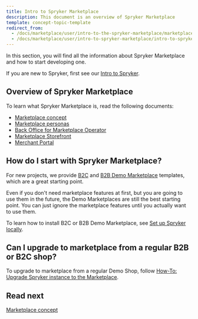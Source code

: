 ```yaml
---
title: Intro to Spryker Marketplace
description: This document is an overview of Spryker Marketplace
template: concept-topic-template
redirect_from:
  - /docs/marketplace/user/intro-to-the-spryker-marketplace/marketplace-concept.html
  - /docs/marketplace/user/intro-to-spryker-marketplace/intro-to-spryker-marketplace.html
---
```




In this section, you will find all the information about Spryker Marketplace and how to start developing one.

If you are new to Spryker, first see our [Intro to Spryker](/docs/scos/user/intro-to-spryker/intro-to-spryker.html).

## Overview of Spryker Marketplace

To learn what Spryker Marketplace is, read the following documents:

* [Marketplace concept](/docs/marketplace/user/intro-to-spryker-marketplace/marketplace-concept.html)
* [Marketplace personas](/docs/marketplace/user/intro-to-spryker-marketplace/marketplace-personas.html)
* [Back Office for Marketplace Operator](/docs/marketplace/user/intro-to-spryker-marketplace/back-office-for-marketplace-operator.html)
* [Marketplace Storefront](/docs/marketplace/user/intro-to-spryker-marketplace/marketplace-storefront.html)
* [Merchant Portal](/docs/marketplace/user/intro-to-spryker-marketplace/marketplace-storefront.html)


## How do I start with Spryker Marketplace?

For new projects, we provide [B2C](/docs/marketplace/user/intro-to-spryker-marketplace/marketplace-b2c-demo-shop.html) and [B2B Demo Marketplace](/docs/marketplace/user/intro-to-spryker-marketplace/marketplace-b2b-demo-shop.html) templates, which are a great starting point.

Even if you don't need marketplace features at first, but you are going to use them in the future, the Demo Marketplaces are still the best starting point. You can just ignore the marketplace features until you actually want to use them.

To learn how to install B2C or B2B Demo Marketplace, see [Set up Spryker locally](/docs/scos/dev/set-up-spryker-locally/set-up-spryker-locally.html).

## Can I upgrade to marketplace from a regular B2B or B2C shop?

To upgrade to marketplace from a regular Demo Shop, follow [How-To: Upgrade Spryker instance to the Marketplace](/docs/marketplace/dev/howtos/how-to-upgrade-spryker-instance-to-marketplace.html).

## Read next

[Marketplace concept](/docs/marketplace/user/intro-to-spryker-marketplace/marketplace-concept.html)
